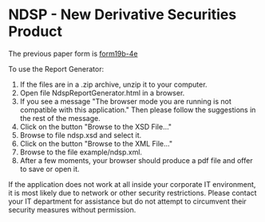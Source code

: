 # NDSP - New Derivative Securities Product

The previous paper form is [form19b-4e](https://www.sec.gov/forms/form19b-4e.pdf)

To use the Report Generator:
1.  If the files are in a .zip archive, unzip it to your computer.
1.  Open file NdspReportGenerator.html in a browser.
1.  If you see a message
    "The browser mode you are running is not compatible with this application."
    Then please follow the suggestions in the rest of the message.
1.  Click on the button "Browse to the XSD File..."
1.  Browse to file ndsp.xsd and select it.
1.  Click on the button "Browse to the XML File..."
1.  Browse to the file example/ndsp.xml.
1.  After a few moments, your browser should produce a pdf file and
    offer to save or open it.

If the application does not work at all inside your corporate IT environment,
it is most likely due to network or other security restrictions.  Please 
contact your IT department for assistance but do not attempt to circumvent 
their security measures without permission.
